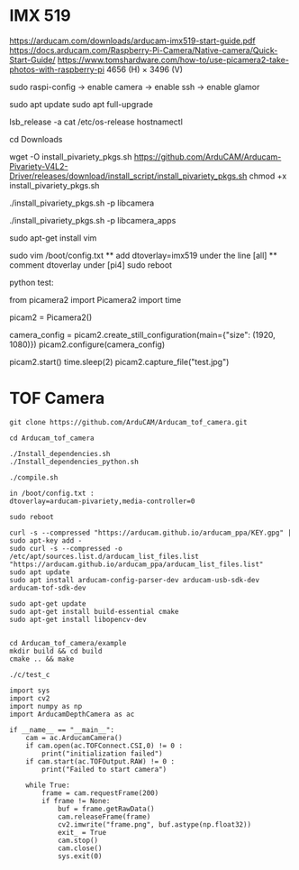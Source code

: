 # IMX 519

https://arducam.com/downloads/arducam-imx519-start-guide.pdf
https://docs.arducam.com/Raspberry-Pi-Camera/Native-camera/Quick-Start-Guide/
https://www.tomshardware.com/how-to/use-picamera2-take-photos-with-raspberry-pi
4656 (H) × 3496 (V)


sudo raspi-config
-> enable camera
-> enable ssh
-> enable glamor

sudo apt update
sudo apt full-upgrade

lsb_release -a
cat /etc/os-release
hostnamectl

cd Downloads

wget -O install_pivariety_pkgs.sh https://github.com/ArduCAM/Arducam-Pivariety-V4L2-Driver/releases/download/install_script/install_pivariety_pkgs.sh
chmod +x install_pivariety_pkgs.sh

./install_pivariety_pkgs.sh -p libcamera

./install_pivariety_pkgs.sh -p libcamera_apps

sudo apt-get install vim

sudo vim /boot/config.txt
** add dtoverlay=imx519 under the line [all]
** comment dtoverlay under [pi4]
sudo reboot

python test:

from picamera2 import Picamera2
import time

picam2 = Picamera2()

camera_config = picam2.create_still_configuration(main={"size": (1920, 1080)})
picam2.configure(camera_config)

picam2.start()
time.sleep(2)
picam2.capture_file("test.jpg")

# TOF Camera

```
git clone https://github.com/ArduCAM/Arducam_tof_camera.git

cd Arducam_tof_camera

./Install_dependencies.sh
./Install_dependencies_python.sh

./compile.sh
```

```
in /boot/config.txt :
dtoverlay=arducam-pivariety,media-controller=0

sudo reboot
```

```
curl -s --compressed "https://arducam.github.io/arducam_ppa/KEY.gpg" | sudo apt-key add -
sudo curl -s --compressed -o /etc/apt/sources.list.d/arducam_list_files.list "https://arducam.github.io/arducam_ppa/arducam_list_files.list"
sudo apt update
sudo apt install arducam-config-parser-dev arducam-usb-sdk-dev arducam-tof-sdk-dev

sudo apt-get update
sudo apt-get install build-essential cmake 
sudo apt-get install libopencv-dev


cd Arducam_tof_camera/example
mkdir build && cd build
cmake .. && make

./c/test_c
```

```
import sys
import cv2
import numpy as np
import ArducamDepthCamera as ac

if __name__ == "__main__":
    cam = ac.ArducamCamera()
    if cam.open(ac.TOFConnect.CSI,0) != 0 :
        print("initialization failed")
    if cam.start(ac.TOFOutput.RAW) != 0 :
        print("Failed to start camera")

    while True:
        frame = cam.requestFrame(200)
        if frame != None:
            buf = frame.getRawData()
            cam.releaseFrame(frame)
            cv2.imwrite("frame.png", buf.astype(np.float32))
            exit_ = True
            cam.stop()
            cam.close()
            sys.exit(0)
```
